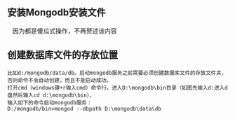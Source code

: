 ## 安装Mongodb安装文件
    因为都是傻瓜式操作，不再赘述该内容
## 创建数据库文件的存放位置
    比如d:/mongodb/data/db。启动mongodb服务之前需要必须创建数据库文件的存放文件夹，否则命令不会自动创建，而且不能启动成功。
    打开cmd（windows键+r输入cmd）命令行，进入D:\mongodb\bin目录（如图先输入d:进入d盘然后输入cd d:\mongodb\bin），
    输入如下的命令启动mongodb服务：
    D:/mongodb/bin>mongod --dbpath D:\mongodb\data\db
